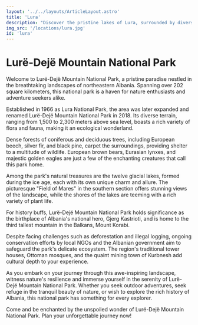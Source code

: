 ```yaml
---
layout: '../../layouts/ArticleLayout.astro'
title: 'Lura'
description: "Discover the pristine lakes of Lura, surrounded by diverse vegetation, in Lurë-Dejë Mountain National Park, Diber."
img_src: '/locations/lura.jpg'
id: 'lura'
---
```


# Lurë-Dejë Mountain National Park

Welcome to Lurë-Dejë Mountain National Park, a pristine paradise nestled in the breathtaking landscapes of northeastern Albania. Spanning over 202 square kilometers, this national park is a haven for nature enthusiasts and adventure seekers alike.

Established in 1966 as Lura National Park, the area was later expanded and renamed Lurë-Dejë Mountain National Park in 2018. Its diverse terrain, ranging from 1,500 to 2,300 meters above sea level, boasts a rich variety of flora and fauna, making it an ecological wonderland.

Dense forests of coniferous and deciduous trees, including European beech, silver fir, and black pine, carpet the surroundings, providing shelter to a multitude of wildlife. European brown bears, Eurasian lynxes, and majestic golden eagles are just a few of the enchanting creatures that call this park home.

Among the park's natural treasures are the twelve glacial lakes, formed during the ice age, each with its own unique charm and allure. The picturesque "Field of Mares" in the southern section offers stunning views of the landscape, while the shores of the lakes are teeming with a rich variety of plant life.

For history buffs, Lurë-Dejë Mountain National Park holds significance as the birthplace of Albania's national hero, Gjerg Kastrioti, and is home to the third tallest mountain in the Balkans, Mount Korabi.

Despite facing challenges such as deforestation and illegal logging, ongoing conservation efforts by local NGOs and the Albanian government aim to safeguard the park's delicate ecosystem. The region's traditional tower houses, Ottoman mosques, and the quaint mining town of Kurbnesh add cultural depth to your experience.

As you embark on your journey through this awe-inspiring landscape, witness nature's resilience and immerse yourself in the serenity of Lurë-Dejë Mountain National Park. Whether you seek outdoor adventures, seek refuge in the tranquil beauty of nature, or wish to explore the rich history of Albania, this national park has something for every explorer.

Come and be enchanted by the unspoiled wonder of Lurë-Dejë Mountain National Park. Plan your unforgettable journey now!
